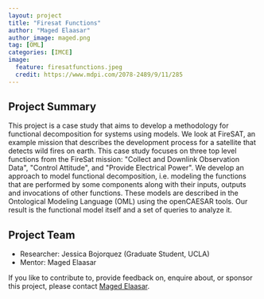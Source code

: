 ```yaml
---
layout: project
title: "Firesat Functions"
author: "Maged Elaasar"
author_image: maged.png
tag: [OML]
categories: [IMCE]
image:
  feature: firesatfunctions.jpeg
  credit: https://www.mdpi.com/2078-2489/9/11/285
---
```


## Project Summary

This project is a case study that aims to develop a methodology for functional decomposition for systems using models. We look at FireSAT, an example mission that describes the development process for a satellite that detects wild fires on earth. This case study focuses on three top level functions from the FireSat mission: "Collect and Downlink Observation Data", "Control Attitude", and "Provide Electrical Power". We develop an approach to model functional decomposition, i.e. modeling the functions that are performed by some components along with their inputs, outputs and invocations of other functions. These models are described in the Ontological Modeling Language (OML) using the openCAESAR tools. Our result is the functional model itself and a set of queries to analyze it.

## Project Team

- Researcher: Jessica Bojorquez (Graduate Student, UCLA)
- Mentor: Maged Elaasar

If you like to contribute to, provide feedback on, enquire about, or sponsor this project, please contact [Maged Elaasar](https://opencaesar.github.io/contributors/Maged%20Elaasar.html).